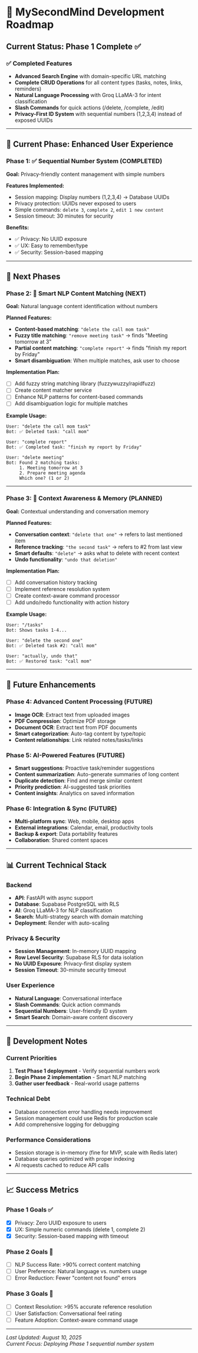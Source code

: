 # 🚀 MySecondMind Development Roadmap

## Current Status: Phase 1 Complete ✅

### ✅ Completed Features
- **Advanced Search Engine** with domain-specific URL matching
- **Complete CRUD Operations** for all content types (tasks, notes, links, reminders)
- **Natural Language Processing** with Groq LLaMA-3 for intent classification
- **Slash Commands** for quick actions (/delete, /complete, /edit)
- **Privacy-First ID System** with sequential numbers (1,2,3,4) instead of exposed UUIDs

---

## 🎯 Current Phase: Enhanced User Experience

### Phase 1: ✅ Sequential Number System (COMPLETED)
**Goal:** Privacy-friendly content management with simple numbers

**Features Implemented:**
- Session mapping: Display numbers (1,2,3,4) → Database UUIDs  
- Privacy protection: UUIDs never exposed to users
- Simple commands: `delete 3`, `complete 2`, `edit 1 new content`
- Session timeout: 30 minutes for security

**Benefits:**
- ✅ Privacy: No UUID exposure
- ✅ UX: Easy to remember/type
- ✅ Security: Session-based mapping

---

## 🔄 Next Phases

### Phase 2: 🎯 Smart NLP Content Matching (NEXT)
**Goal:** Natural language content identification without numbers

**Planned Features:**
- **Content-based matching**: `"delete the call mom task"`
- **Fuzzy title matching**: `"remove meeting task"` → finds "Meeting tomorrow at 3"
- **Partial content matching**: `"complete report"` → finds "finish my report by Friday"
- **Smart disambiguation**: When multiple matches, ask user to choose

**Implementation Plan:**
- [ ] Add fuzzy string matching library (fuzzywuzzy/rapidfuzz)
- [ ] Create content matcher service
- [ ] Enhance NLP patterns for content-based commands
- [ ] Add disambiguation logic for multiple matches

**Example Usage:**
```
User: "delete the call mom task"
Bot: ✅ Deleted task: "call mom"

User: "complete report"  
Bot: ✅ Completed task: "finish my report by Friday"

User: "delete meeting"
Bot: Found 2 matching tasks:
     1. Meeting tomorrow at 3
     2. Prepare meeting agenda
     Which one? (1 or 2)
```

---

### Phase 3: 🧠 Context Awareness & Memory (PLANNED)
**Goal:** Contextual understanding and conversation memory

**Planned Features:**
- **Conversation context**: `"delete that one"` → refers to last mentioned item
- **Reference tracking**: `"the second task"` → refers to #2 from last view
- **Smart defaults**: `"delete"` → asks what to delete with recent context
- **Undo functionality**: `"undo that deletion"`

**Implementation Plan:**
- [ ] Add conversation history tracking
- [ ] Implement reference resolution system
- [ ] Create context-aware command processor
- [ ] Add undo/redo functionality with action history

**Example Usage:**
```
User: "/tasks"
Bot: Shows tasks 1-4...

User: "delete the second one"
Bot: ✅ Deleted task #2: "call mom"

User: "actually, undo that"
Bot: ✅ Restored task: "call mom"
```

---

## 🎨 Future Enhancements

### Phase 4: Advanced Content Processing (FUTURE)
- **Image OCR**: Extract text from uploaded images
- **PDF Compression**: Optimize PDF storage
- **Document OCR**: Extract text from PDF documents
- **Smart categorization**: Auto-tag content by type/topic
- **Content relationships**: Link related notes/tasks/links

### Phase 5: AI-Powered Features (FUTURE)
- **Smart suggestions**: Proactive task/reminder suggestions
- **Content summarization**: Auto-generate summaries of long content
- **Duplicate detection**: Find and merge similar content
- **Priority prediction**: AI-suggested task priorities
- **Content insights**: Analytics on saved information

### Phase 6: Integration & Sync (FUTURE)
- **Multi-platform sync**: Web, mobile, desktop apps
- **External integrations**: Calendar, email, productivity tools
- **Backup & export**: Data portability features
- **Collaboration**: Shared content spaces

---

## 📊 Current Technical Stack

### Backend
- **API**: FastAPI with async support
- **Database**: Supabase PostgreSQL with RLS
- **AI**: Groq LLaMA-3 for NLP classification
- **Search**: Multi-strategy search with domain matching
- **Deployment**: Render with auto-scaling

### Privacy & Security
- **Session Management**: In-memory UUID mapping
- **Row Level Security**: Supabase RLS for data isolation
- **No UUID Exposure**: Privacy-first display system
- **Session Timeout**: 30-minute security timeout

### User Experience
- **Natural Language**: Conversational interface
- **Slash Commands**: Quick action commands
- **Sequential Numbers**: User-friendly ID system
- **Smart Search**: Domain-aware content discovery

---

## 🔧 Development Notes

### Current Priorities
1. **Test Phase 1 deployment** - Verify sequential numbers work
2. **Begin Phase 2 implementation** - Smart NLP matching
3. **Gather user feedback** - Real-world usage patterns

### Technical Debt
- Database connection error handling needs improvement
- Session management could use Redis for production scale
- Add comprehensive logging for debugging

### Performance Considerations
- Session storage is in-memory (fine for MVP, scale with Redis later)
- Database queries optimized with proper indexing
- AI requests cached to reduce API calls

---

## 📈 Success Metrics

### Phase 1 Goals ✅
- [x] Privacy: Zero UUID exposure to users
- [x] UX: Simple numeric commands (delete 1, complete 2)
- [x] Security: Session-based mapping with timeout

### Phase 2 Goals 🎯
- [ ] NLP Success Rate: >90% correct content matching
- [ ] User Preference: Natural language vs. numbers usage
- [ ] Error Reduction: Fewer "content not found" errors

### Phase 3 Goals 🧠
- [ ] Context Resolution: >95% accurate reference resolution
- [ ] User Satisfaction: Conversational feel rating
- [ ] Feature Adoption: Context-aware command usage

---

*Last Updated: August 10, 2025*  
*Current Focus: Deploying Phase 1 sequential number system*
